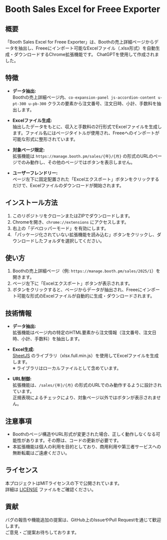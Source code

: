 # Booth Sales Excel for Freee Exporter

## 概要
「Booth Sales Excel for Freee Exporter」は、Boothの売上詳細ページからデータを抽出し、Freeeにインポート可能なExcelファイル（.xlsx形式）を自動生成・ダウンロードするChrome拡張機能です。
ChatGPTを使用して作成されました。

## 特徴
- **データ抽出:**  
  Boothの売上詳細ページ内、`co-expansion-panel js-accordion-content u-pt-300 u-pb-300` クラスの要素から注文番号、注文日時、小計、手数料を抽出します。
  
- **Excelファイル生成:**  
  抽出したデータをもとに、収入と手数料の2行形式でExcelファイルを生成します。ファイル名にはページタイトルが使用され、Freeeへのインポートが可能な形式に整形されています。

- **対象ページ限定:**  
  拡張機能は `https://manage.booth.pm/sales/{年}/{月}` の形式のURLのページでのみ動作し、その他のページではボタンを表示しません。

- **ユーザーフレンドリー:**  
  ページ左下に固定配置された「Excelエクスポート」ボタンをクリックするだけで、Excelファイルのダウンロードが開始されます。

## インストール方法
1. このリポジトリをクローンまたはZIPでダウンロードします。
2. Chromeを開き、`chrome://extensions` にアクセスします。
3. 右上の「デベロッパーモード」を有効にします。
4. 「パッケージ化されていない拡張機能を読み込む」ボタンをクリックし、ダウンロードしたフォルダを選択してください。

## 使い方
1. Boothの売上詳細ページ（例: `https://manage.booth.pm/sales/2025/1`）を開きます。
2. ページ左下に「Excelエクスポート」ボタンが表示されます。
3. ボタンをクリックすると、ページからデータが抽出され、Freeeにインポート可能な形式のExcelファイルが自動的に生成・ダウンロードされます。

## 技術情報
- **データ抽出:**  
  拡張機能はページ内の特定のHTML要素から注文情報（注文番号、注文日時、小計、手数料）を抽出します。
  
- **Excel生成:**  
  [SheetJS](https://github.com/SheetJS/sheetjs) のライブラリ（xlsx.full.min.js）を使用してExcelファイルを生成します。  
  ※ ライブラリはローカルファイルとして含めています。

- **URL制御:**  
  拡張機能は、`/sales/{年}/{月}` の形式のURLでのみ動作するように設計されています。  
  正規表現によるチェックにより、対象ページ以外ではボタンが表示されません。

## 注意事項
- Boothのページ構造やURL形式が変更された場合、正しく動作しなくなる可能性があります。その際は、コードの更新が必要です。
- 本拡張機能は個人の利用を目的としており、商用利用や第三者サービスへの無断転載はご遠慮ください。

## ライセンス
本プロジェクトはMITライセンスの下で公開されています。  
詳細は [LICENSE](LICENSE) ファイルをご確認ください。

## 貢献
バグの報告や機能追加の提案は、GitHub上のIssueやPull Requestを通じて歓迎します。  
ご意見・ご提案お待ちしております。
